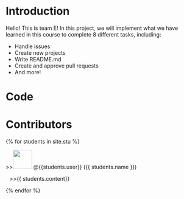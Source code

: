 # Introduction
Hello! This is team E!
In this project, we will implement what we have learned in this course to complete 8 different tasks, including:
* Handle issues
* Create new projects
* Write README.md
* Create and approve pull requests
* And more!
# Code
# Contributors
{% for students in site.stu %}
<div>
  <p>>><img src="{{ students.image }}" width="50" height="50"> <span>@{{students.user}}</span> ({{ students.name }})</p>  
      <p style="margin-left: 10px;">>>{{ students.content}}</p>
</div>
{% endfor %}
